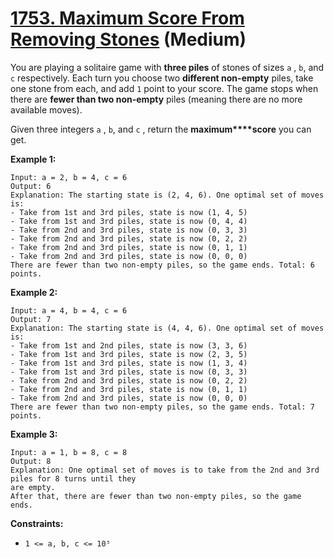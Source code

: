 # [1753. Maximum Score From Removing Stones][link] (Medium)

[link]: https://leetcode.com/problems/maximum-score-from-removing-stones/

You are playing a solitaire game with **three piles** of stones of sizes `a` , `b`, and `c`
respectively. Each turn you choose two **different non-empty** piles, take one stone from each, and
add `1` point to your score. The game stops when there are **fewer than two non-empty** piles
(meaning there are no more available moves).

Given three integers `a` , `b`, and `c` , return the **maximum****score** you can get.

**Example 1:**

```
Input: a = 2, b = 4, c = 6
Output: 6
Explanation: The starting state is (2, 4, 6). One optimal set of moves is:
- Take from 1st and 3rd piles, state is now (1, 4, 5)
- Take from 1st and 3rd piles, state is now (0, 4, 4)
- Take from 2nd and 3rd piles, state is now (0, 3, 3)
- Take from 2nd and 3rd piles, state is now (0, 2, 2)
- Take from 2nd and 3rd piles, state is now (0, 1, 1)
- Take from 2nd and 3rd piles, state is now (0, 0, 0)
There are fewer than two non-empty piles, so the game ends. Total: 6 points.
```

**Example 2:**

```
Input: a = 4, b = 4, c = 6
Output: 7
Explanation: The starting state is (4, 4, 6). One optimal set of moves is:
- Take from 1st and 2nd piles, state is now (3, 3, 6)
- Take from 1st and 3rd piles, state is now (2, 3, 5)
- Take from 1st and 3rd piles, state is now (1, 3, 4)
- Take from 1st and 3rd piles, state is now (0, 3, 3)
- Take from 2nd and 3rd piles, state is now (0, 2, 2)
- Take from 2nd and 3rd piles, state is now (0, 1, 1)
- Take from 2nd and 3rd piles, state is now (0, 0, 0)
There are fewer than two non-empty piles, so the game ends. Total: 7 points.
```

**Example 3:**

```
Input: a = 1, b = 8, c = 8
Output: 8
Explanation: One optimal set of moves is to take from the 2nd and 3rd piles for 8 turns until they
are empty.
After that, there are fewer than two non-empty piles, so the game ends.
```

**Constraints:**

- `1 <= a, b, c <= 10⁵`
